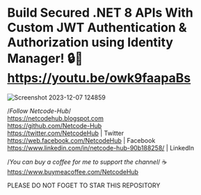 # Build Secured .NET 8 APIs With Custom JWT Authentication & Authorization using Identity Manager! 🔒🚀 https://youtu.be/owk9faapaBs
![Screenshot 2023-12-07 124859](https://github.com/Netcode-Hub/DemoCustomJwtDotNet8BlazorWasmAuthAndAuthWithIdentityManagerSolution/assets/110794348/08a0ab4c-723d-426a-b873-c4e55c5274dd)


/*Follow Netcode-Hub*/ <br/>
https://netcodehub.blogspot.com <br/> 
https://github.com/Netcode-Hub <br/>
https://twitter.com/NetcodeHub | Twitter <br/>
https://web.facebook.com/NetcodeHub | Facebook <br/>
https://www.linkedin.com/in/netcode-hub-90b188258/ | LinkedIn <br/>

/*You can buy a coffee for me to support the channel*/ ☕️ <br/>
https://www.buymeacoffee.com/NetcodeHub <br/>

PLEASE DO NOT FOGET TO STAR THIS REPOSITORY<br/>
